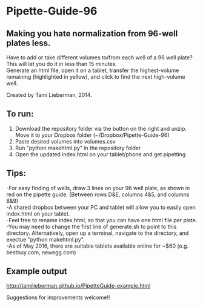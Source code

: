 Pipette-Guide-96
================
Making you hate normalization from 96-well plates less.
------------------------------------------------------------

Have to add or take different volumes to/from each well of a 96 well plate?
This will let you do it in less than 15 minutes. <br>
Generate an html file, open it on a tablet, transfer the highest-volume remaining (highlighted in yellow), and click to find the next high-volume well. <br>

Created by Tami Lieberman, 2014.

To run:
------------------------------------------------------------
1) Download the repository folder via the button on the right and unzip. Move it to your Dropbox folder (~/Dropbox/Pipette-Guide-96) <br> 
2) Paste desired volumes into volumes.csv <br>
3) Run "python makehtml.py" in the repository folder <br>
4) Open the updated index.html on your tablet/phone and get pipetting <br>

Tips:
------------------------------------------------------------
-For easy finding of wells, draw 3 lines on your 96 well plate, as shown in red on the pipette guide. (Between rows D&E, columns 4&5, and columns 8&9) <br>
-A shared dropbox between your PC and tablet will allow you to easily open index.html on your tablet. <br>
-Feel free to rename index.html, so that you can have one html file per plate. <br>
-You may need to change the first line of generate.sh to point to this directory. Alternatively, open up a terminal, navigate to the directory, and exectue "python makehtml.py". <br>
-As of May 2016, there are suitable tablets available online for ~$60 (e.g. bestbuy.com, newegg.com)

Example output
------------------------------------------------------------
http://tamilieberman.github.io/PipetteGuide-example.html

Suggestions for improvements welcome!! 
